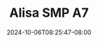 --- 
title: "Alisa SMP A7"
description: "    Alisa SMP A7 twitter video full baru"
date: 2024-10-06T08:25:47-08:00
file_code: "q6o8tkfkigm7"
draft: false
cover: "o2pouhyh6wwgtq2a.jpg"
tags: ["Alisa", "SMP", "bokep-indo", "bokep-viral", "bokep-ig"]
length: 131
fld_id: "1483124"
foldername: "Alisa SMP"
categories: ["Alisa SMP"]
views: 0
---